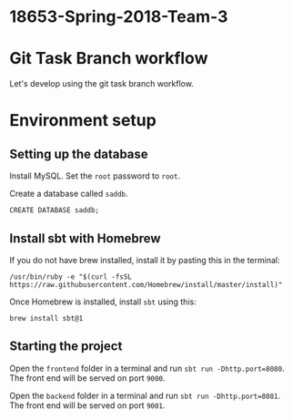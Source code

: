 # 18653-Spring-2018-Team-3

# Git Task Branch workflow
Let's develop using the git task branch workflow.

# Environment setup

## Setting up the database
Install MySQL.
Set the `root` password to `root`.

Create a database called `saddb`.
```
CREATE DATABASE saddb;
```

## Install sbt with Homebrew
If you do not have brew installed, install it by pasting this in the terminal:
```
/usr/bin/ruby -e "$(curl -fsSL https://raw.githubusercontent.com/Homebrew/install/master/install)"
```

Once Homebrew is installed, install `sbt` using this:
```
brew install sbt@1
```

## Starting the project
Open the `frontend` folder in a terminal and run `sbt run -Dhttp.port=8080`. The front end will be served on port `9000`.

Open the `backend` folder in a terminal and run `sbt run -Dhttp.port=8081`. The front end will be served on port `9001`.

